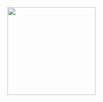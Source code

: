 
<body background="https://st.depositphotos.com/2229436/2386/v/950/depositphotos_23860011-stock-illustration-seamless-texture-with-noise-effect.jpg">
<p align="center">
  <img src="http://mipsprotection.com/wp-content/uploads/2018/05/mips-logo-for-web.svg" width="200"/>
</p>
</body>
